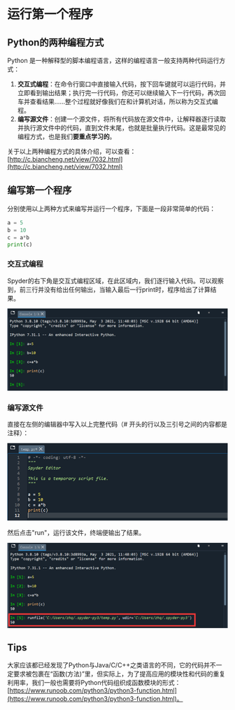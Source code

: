 # 运行第一个程序

## Python的两种编程方式

Python 是一种解释型的脚本编程语言，这样的编程语言一般支持两种代码运行方式：

1. **交互式编程**：在命令行窗口中直接输入代码，按下回车键就可以运行代码，并立即看到输出结果；执行完一行代码，你还可以继续输入下一行代码，再次回车并查看结果……整个过程就好像我们在和计算机对话，所以称为交互式编程。
2. **编写源文件**：创建一个源文件，将所有代码放在源文件中，让解释器逐行读取并执行源文件中的代码，直到文件末尾，也就是批量执行代码。这是最常见的编程方式，也是我们**要重点学习的**。

关于以上两种编程方式的具体介绍，可以查看：[http://c.biancheng.net/view/7032.html](http://c.biancheng.net/view/7032.html)

## 编写第一个程序

分别使用以上两种方式来编写并运行一个程序，下面是一段非常简单的代码：

```python
a = 5
b = 10
c = a*b
print(c)
```

### 交互式编程

Spyder的右下角是交互式编程区域，在此区域内，我们逐行输入代码。可以观察到，前三行并没有给出任何输出，当输入最后一行print时，程序给出了计算结果。

![](<../.gitbook/assets/image (5) (1) (1).png>)

### 编写源文件

直接在左侧的编辑器中写入以上完整代码（# 开头的行以及三引号之间的内容都是注释）：

![](<../.gitbook/assets/image (7) (1) (1).png>)

然后点击"run"，运行该文件，终端便输出了结果。

![](<../.gitbook/assets/image (6).png>)

## Tips

大家应该都已经发现了Python与Java/C/C++之类语言的不同，它的代码并不一定要求被包裹在“函数(方法)”里，但实际上，为了提高应用的模块性和代码的重复利用率，我们一般也需要将Python代码组织成函数模块的形式：[https://www.runoob.com/python3/python3-function.html](https://www.runoob.com/python3/python3-function.html)。
